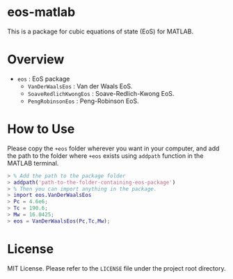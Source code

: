 # eos-matlab

This is a package for cubic equations of state (EoS) for MATLAB.

# Overview

- `eos` : EoS package
  - `VanDerWaalsEos` : Van der Waals EoS.
  - `SoaveRedlichKwongEos` : Soave-Redlich-Kwong EoS.
  - `PengRobinsonEos` : Peng-Robinson EoS.

# How to Use

Please copy the `+eos` folder wherever you want in your computer, and add the path to the folder where `+eos` exists using `addpath` function in the MATLAB terminal.

```matlab
> % Add the path to the package folder
> addpath('path-to-the-folder-containing-eos-package')
> % Then you can import anything in the package.
> import eos.VanDerWaalsEos
> Pc = 4.6e6;
> Tc = 190.6;
> Mw = 16.0425;
> eos = VanDerWaalsEos(Pc,Tc,Mw);
```

# License

MIT License. Please refer to the `LICENSE` file under the project root directory.
